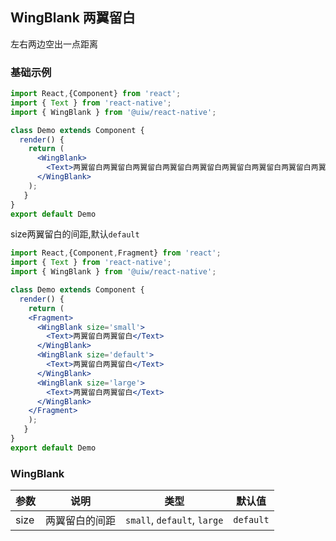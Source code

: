 WingBlank 两翼留白
---

左右两边空出一点距离

### 基础示例


```jsx  mdx:preview
import React,{Component} from 'react';
import { Text } from 'react-native';
import { WingBlank } from '@uiw/react-native';

class Demo extends Component {
  render() {
    return (
      <WingBlank>
        <Text>两翼留白两翼留白两翼留白两翼留白两翼留白两翼留白两翼留白两翼留白两翼留白两翼留白两翼留白两翼留白两翼留白两翼留白两翼留白两翼留白两翼留两翼留白两翼留白两翼留白两翼留白</Text>
      </WingBlank>
    );
   }
}
export default Demo
```

size两翼留白的间距,默认`default`

```jsx  mdx:preview
import React,{Component,Fragment} from 'react';
import { Text } from 'react-native';
import { WingBlank } from '@uiw/react-native';

class Demo extends Component {
  render() {
    return (
    <Fragment>
      <WingBlank size='small'>
        <Text>两翼留白两翼留白</Text>
      </WingBlank>
      <WingBlank size='default'>
        <Text>两翼留白两翼留白</Text>
      </WingBlank>
      <WingBlank size='large'>
        <Text>两翼留白两翼留白</Text>
      </WingBlank>
    </Fragment>
    );
   }
}
export default Demo
```

### WingBlank

| 参数 | 说明 | 类型 | 默认值|
| ---- | ---- | ---- | ---- |
| size | 两翼留白的间距 | `small`, `default`, `large` | `default` |